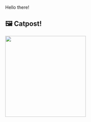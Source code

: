 Hello there!



## 🖼️ Catpost!

<sub>
    <img src="https://cdn2.thecatapi.com/images/Nx3zt0rSsZ.jpg" height="256">
</sub>

